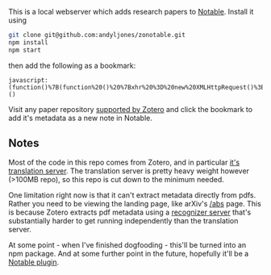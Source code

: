 This is a local webserver which adds research papers to [Notable](https://github.com/notable/notable). Install it using

```bash
git clone git@github.com:andyljones/zonotable.git
npm install
npm start
```
then add the following as a bookmark:
```
javascript:(function()%7B(function%20()%20%7Bxhr%20%3D%20new%20XMLHttpRequest()%3Bxhr.open('POST'%2C%20encodeURI('http%3A%2F%2F127.0.0.1%3A1969%2Fnotable'))%3Bxhr.send(document.location.href)%3B%7D())%7D)()
```
Visit any paper repository [supported by Zotero](https://github.com/zotero/translators) and click the bookmark to add it's metadata as a new note in Notable.

## Notes
Most of the code in this repo comes from Zotero, and in particular [it's translation server](https://github.com/zotero/translation-server). The translation server is pretty heavy weight however (>100MB repo), so this repo is cut down to the minimum needed.

One limitation right now is that it can't extract metadata directly from pdfs. Rather you need to be viewing the landing page, like arXiv's [/abs](https://arxiv.org/abs/1707.06347) page. This is because Zotero extracts pdf metadata using a [recognizer server](https://github.com/zotero/recognizer-server) that's substantially harder to get running independently than the translation server.

At some point - when I've finished dogfooding - this'll be turned into an npm package. And at some further point in the future, hopefully it'll be a [Notable plugin](https://github.com/notable/notable/issues/128).
